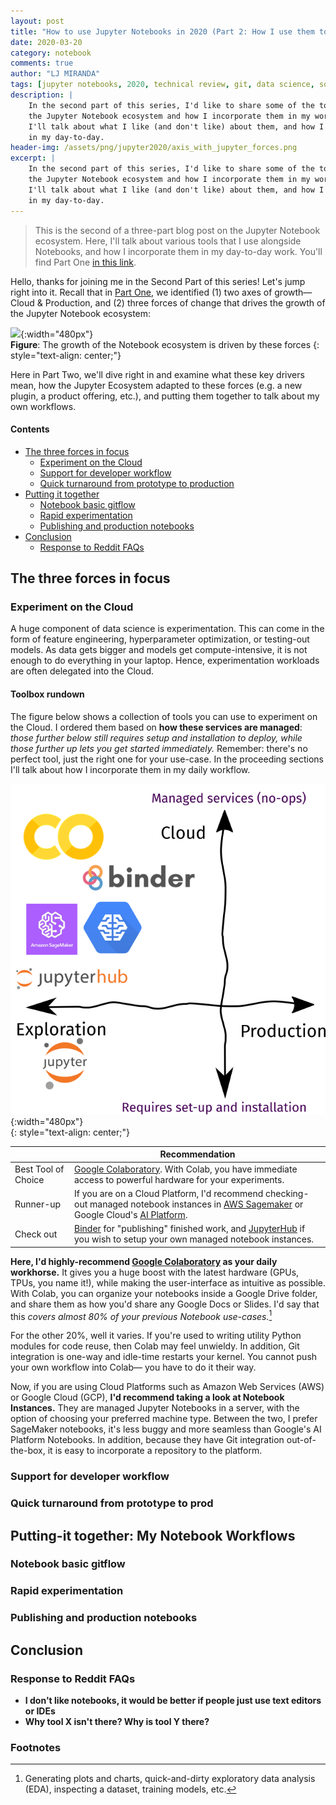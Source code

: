 ```yaml
---
layout: post
title: "How to use Jupyter Notebooks in 2020 (Part 2: How I use them today)"
date: 2020-03-20
category: notebook
comments: true
author: "LJ MIRANDA"
tags: [jupyter notebooks, 2020, technical review, git, data science, software engineering, machine learning]
description: |
    In the second part of this series, I'd like to share some of the tools in
    the Jupyter Notebook ecosystem and how I incorporate them in my workflow.
    I'll talk about what I like (and don't like) about them, and how I use them
    in my day-to-day.
header-img: /assets/png/jupyter2020/axis_with_jupyter_forces.png
excerpt: |
    In the second part of this series, I'd like to share some of the tools in
    the Jupyter Notebook ecosystem and how I incorporate them in my workflow.
    I'll talk about what I like (and don't like) about them, and how I use them
    in my day-to-day.
---
```



> This is the second of a three-part blog post on the Jupyter Notebook
> ecosystem.  Here, I'll talk about various tools that I use alongside
> Notebooks, and how I incorporate them in my day-to-day work. You'll find Part
> One [in this link](/notebook/2020/03/06/jupyter-notebooks-in-2020/).

Hello, thanks for joining me in the Second Part of this series! Let's jump
right into it. Recall that in [Part
One](/notebook/2020/03/06/jupyter-notebooks-in-2020/), we identified (1) two
axes of growth&mdash; Cloud & Production, and (2) three forces of change that 
drives the growth of the Jupyter Notebook ecosystem:

![](/assets/png/jupyter2020/axis_with_jupyter_forces.png){:width="480px"}  
**Figure**: The growth of the Notebook ecosystem is driven by these forces
{: style="text-align: center;"}

Here in Part Two, we'll dive right in and examine what these key drivers mean,
how the Jupyter Ecosystem adapted to these forces (e.g. a new plugin,
a product offering, etc.), and putting them together to talk about my own
workflows.

#### Contents

- [The three forces in focus](#the-three-forces-in-focus)
    * [Experiment on the Cloud](#experiment-on-the-cloud)
    * [Support for developer workflow](#support-for-developer-workflow)
    * [Quick turnaround from prototype to production](#quick-turnaround-from-prototype-to-prod)
- [Putting it together](#putting-it-together-my-notebook-workflows)
    * [Notebook basic gitflow](#notebook-basic-gitflow)
    * [Rapid experimentation](#rapid-experimentation)
    * [Publishing and production notebooks](#publishing-and-production-notebooks)
- [Conclusion](#conclusion)
    * [Response to Reddit FAQs](#response-to-reddit-faqs)

## The three forces in focus

### Experiment on the Cloud

A huge component of data science is experimentation. This can come in the form
of feature engineering, hyperparameter optimization, or testing-out models. As
data gets bigger and models get compute-intensive, it is not enough to do
everything in your laptop. Hence, experimentation workloads are often delegated
into the Cloud. 


#### Toolbox rundown

The figure below shows a collection of tools you can use to experiment on the
Cloud. I ordered them based on **how these services are managed**: *those further
below still requires setup and installation to deploy, while those further up
lets you get started immediately.* Remember: there's no perfect tool, just the
right one for your use-case. In the proceeding sections I'll talk about how I
incorporate them in my daily workflow.

![](/assets/png/jupyter2020/experiment_on_the_cloud.png){:width="480px"}  
{: style="text-align: center;"}

|  | Recommendation |
|----------------|----------------------------------------------------------------------------------------------------------------------------------------------------|
| Best Tool of Choice | [Google Colaboratory](https://colab.research.google.com/). With Colab, you have immediate access to powerful hardware for your experiments.|
| Runner-up | If you are on a Cloud Platform, I'd recommend checking-out managed notebook instances in [AWS Sagemaker](https://docs.aws.amazon.com/sagemaker/latest/dg/nbi.html) or Google Cloud's [AI Platform](https://cloud.google.com/ai-platform-notebooks). |
| Check out | [Binder](https://mybinder.org/) for "publishing" finished work, and [JupyterHub](https://jupyter.org/hub) if you wish to setup your own managed notebook instances. |


**Here, I'd highly-recommend [Google
Colaboratory](https://colab.research.google.com/) as your daily workhorse.** It
gives you a huge boost with the latest hardware (GPUs, TPUs, you name it!),
while making the user-interface as intuitive as possible. With Colab, you can
organize your notebooks inside a Google Drive folder, and share them as how
you'd share any Google Docs or Slides. I'd say that this *covers almost 80% of
your previous Notebook use-cases.*[^1]

For the other 20%, well it varies. If you're used to writing utility Python
modules for code reuse, then Colab may feel unwieldy. In addition, Git
integration is one-way and idle-time restarts your kernel. You cannot
push your own workflow into Colab&mdash; you have to do it their way.

Now, if you are using Cloud Platforms such as Amazon Web Services (AWS) or
Google Cloud (GCP), **I'd recommend taking a look at Notebook Instances.** They
are managed Jupyter Notebooks in a server, with the option of choosing your
preferred machine type. Between the two, I prefer SageMaker notebooks, it's
less buggy and more seamless than Google's AI Platform Notebooks. In addition,
because they have Git integration out-of-the-box, it is easy to incorporate a
repository to the platform.

### Support for developer workflow 

<!-- extensions: nbstripout, nbdev, nbdiff -->
<!-- non-notebook tools that can help: cookiecutter-datascience -->


### Quick turnaround from prototype to prod 


## Putting-it together: My Notebook Workflows


### Notebook basic gitflow 

### Rapid experimentation

### Publishing and production notebooks


## Conclusion


### Response to Reddit FAQs

* **I don't like notebooks, it would be better if people just use text editors
    or IDEs**
* **Why tool X isn't there? Why is tool Y there?**


### Footnotes

[^1]: Generating plots and charts, quick-and-dirty exploratory data analysis (EDA), inspecting a dataset, training models, etc. 
